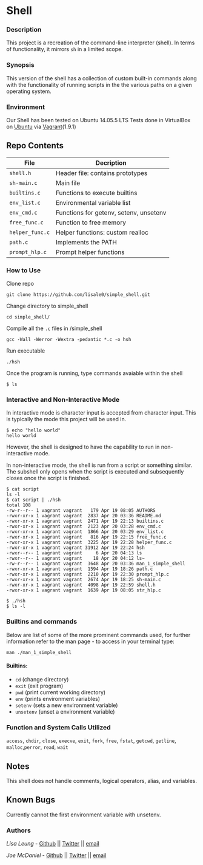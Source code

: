 # Shell
### Description
This project is a recreation of the command-line interpreter (shell).
In terms of functionality, it mirrors `sh` in a limited scope.
### Synopsis
This version of the shell has a collection of custom built-in commands along
with the functionality of running scripts in the the various paths on a given operating system.
### Environment
Our Shell has been tested on Ubuntu 14.05.5 LTS
Tests done in VirtualBox on [Ubuntu](https://atlas.hashicorp.com/ubuntu/boxes/trusty64) via [Vagrant](https://www.vagrantup.com/)(1.9.1)

## Repo Contents

|   **File**    |  **Decription**                       |
|---------------|---------------------------------------|
|  `shell.h`	|  Header file: contains prototypes	|
|  `sh-main.c`	|  Main file		 		|
|  `builtins.c` |  Functions to execute builtins	|
|  `env_list.c` |  Environmental variable list		|
|  `env_cmd.c`	|  Functions for getenv, setenv, unsetenv|
|  `free_func.c`  |  Function to free memory		   |
|  `helper_func.c`  | Helper functions: custom realloc   |
|  `path.c`	|  Implements the PATH	       		|
|  `prompt_hlp.c`  | Prompt helper functions		|

### How to Use
Clone repo
```
git clone https://github.com/lisale0/simple_shell.git
```
Change directory to simple_shell
```
cd simple_shell/
```
Compile all the `.c` files in /simple_shell
```
gcc -Wall -Werror -Wextra -pedantic *.c -o hsh
```
Run executable
```
./hsh
```
Once the program is running, type commands avaiable within the shell
```
$ ls
```
### Interactive and Non-Interactive Mode
In interactive mode is character input is accepted from character input. This is typically the
mode this project will be used in.
```
$ echo "hello world"
hello world
```
However, the shell is designed to have the capability to run in non-interactive mode.

In non-interactive mode, the shell is run from a script or something similar.
The subshell only opens when the script is executed and subsequently closes
once the script is finished.
```
$ cat script
ls -l
$ cat script | ./hsh
total 108
-rw-r--r-- 1 vagrant vagrant   179 Apr 19 08:05 AUTHORS
-rwxr-xr-x 1 vagrant vagrant  2837 Apr 20 03:36 README.md
-rwxr-xr-x 1 vagrant vagrant  2471 Apr 19 22:13 builtins.c
-rwxr-xr-x 1 vagrant vagrant  2123 Apr 20 03:28 env_cmd.c
-rwxr-xr-x 1 vagrant vagrant  1866 Apr 20 03:29 env_list.c
-rwxr-xr-x 1 vagrant vagrant   816 Apr 19 22:15 free_func.c
-rwxr-xr-x 1 vagrant vagrant  3225 Apr 19 22:28 helper_func.c
-rwxr-xr-x 1 vagrant vagrant 31912 Apr 19 22:24 hsh
-rwxr--r-- 1 vagrant vagrant     6 Apr 20 04:13 ls
-rwxr--r-- 1 vagrant vagrant    18 Apr 20 04:12 ls~
-rw-r--r-- 1 vagrant vagrant  3648 Apr 20 03:36 man_1_simple_shell
-rwxr-xr-x 1 vagrant vagrant  1594 Apr 19 18:26 path.c
-rwxr-xr-x 1 vagrant vagrant  2210 Apr 19 22:30 prompt_hlp.c
-rwxr-xr-x 1 vagrant vagrant  2674 Apr 19 18:25 sh-main.c
-rwxr-xr-x 1 vagrant vagrant  4098 Apr 19 22:59 shell.h
-rwxr-xr-x 1 vagrant vagrant  1639 Apr 19 08:05 str_hlp.c
```
```
$ ./hsh
$ ls -l

```
### Builtins and commands
Below are list of some of the more prominent commands used, for further
information refer to the man page - to access in your terminal type:
```
man ./man_1_simple_shell
```
#### Builtins:
* `cd` (change directory)
* `exit` (exit program)
* `pwd` (print current working directory)
* `env` (prints environment variables)
* `setenv` (sets a new environment variable)
* `unsetenv` (unset a environment variable)

### Function and System Calls Utilized
 `access`, `chdir`, `close`, `execve`, `exit`, `fork`, `free`,
`fstat`, `getcwd`, `getline`, `malloc`,`perror`, `read`,  `wait`

## Notes
This shell does not handle comments, logical operators, alias, and variables.

## Known Bugs
Currently cannot the first environment variable with unsetenv.

### Authors
*Lisa Leung* - [Github](https://github.com/lisale0) || [Twitter](https://twitter.com/lisale01) || [email](lisa.leung@holbertonschool.com)

*Joe McDaniel* - [Github](https://github.com/joseph-mcdaniel) || [Twitter](https://twitter.com/joe_w_mcdaniel) || [email](joseph.mcdaniel@holbertonschool.com)
